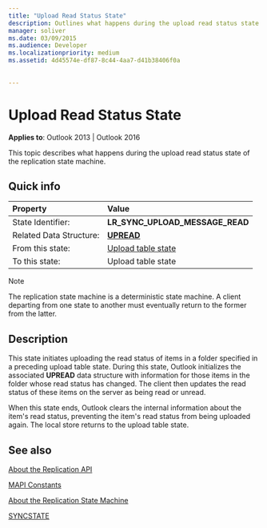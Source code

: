 ```yaml
---
title: "Upload Read Status State"
description: Outlines what happens during the upload read status state of the replication state machine in Outlook 2013 and Outlook 2016. 
manager: soliver
ms.date: 03/09/2015
ms.audience: Developer
ms.localizationpriority: medium
ms.assetid: 4d45574e-df87-8c44-4aa7-d41b38406f0a
 
 
---
```


# Upload Read Status State

  
  
**Applies to**: Outlook 2013 | Outlook 2016 
  
 This topic describes what happens during the upload read status state of the replication state machine. 
  
## Quick info

|Property |Value |
|:-----|:-----|
|State Identifier:  <br/> |**LR_SYNC_UPLOAD_MESSAGE_READ** <br/> |
|Related Data Structure:  <br/> |**[UPREAD](upread.md)** <br/> |
|From this state:  <br/> |[Upload table state](upload-table-state.md) <br/> |
|To this state:  <br/> |Upload table state  <br/> |
   
> [!NOTE]
> The replication state machine is a deterministic state machine. A client departing from one state to another must eventually return to the former from the latter. 
  
## Description

This state initiates uploading the read status of items in a folder specified in a preceding upload table state. During this state, Outlook initializes the associated **UPREAD** data structure with information for those items in the folder whose read status has changed. The client then updates the read status of these items on the server as being read or unread. 
  
When this state ends, Outlook clears the internal information about the item's read status, preventing the item's read status from being uploaded again. The local store returns to the upload table state.
  
## See also



[About the Replication API](about-the-replication-api.md)
  
[MAPI Constants](mapi-constants.md)
  
[About the Replication State Machine](about-the-replication-state-machine.md)
  
[SYNCSTATE](syncstate.md)

